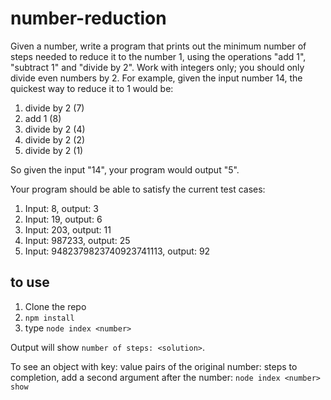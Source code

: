 # number-reduction
Given a number, write a program that prints out the minimum number of steps needed to reduce it to the number 1, using the operations "add 1", "subtract 1" and "divide by 2". Work with integers only; you should only divide even numbers by 2.
For example, given the input number 14, the quickest way to reduce it to 1 would be:

1. divide by 2 (7)
2. add 1       (8)
3. divide by 2 (4)
4. divide by 2 (2)
5. divide by 2 (1)

So given the input "14", your program would output "5". 

Your program should be able to satisfy the current test cases:
1. Input: 8, output: 3
2. Input: 19, output: 6
3. Input: 203, output: 11
4. Input: 987233, output: 25
5. Input: 9482379823740923741113, output: 92

## to use
1) Clone the repo
2) `npm install`
3) type `node index <number>`

Output will show `number of steps: <solution>`.

To see an object with key: value pairs of the original number: steps to completion, add a second argument after the number: `node index <number> show`
